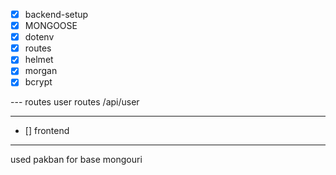 - [x] backend-setup
- [x] MONGOOSE
- [x] dotenv
- [x] routes
- [x] helmet
- [x] morgan
- [x] bcrypt

--- routes
user routes
/api/user

---

- [] frontend

---

used pakban for base mongouri
